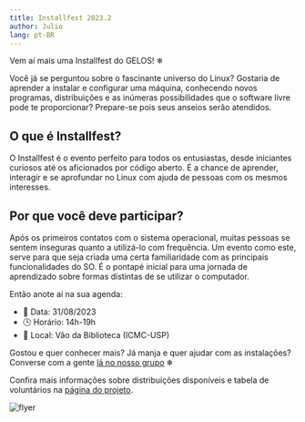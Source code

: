 ```yaml
---
title: Installfest 2023.2
author: Julio
lang: pt-BR
---
```


Vem aí mais uma Installfest do GELOS! ❄

Você já se perguntou sobre o fascinante universo do Linux? Gostaria de aprender a instalar e configurar uma máquina, conhecendo novos programas, distribuições e as inúmeras possibilidades que o software livre pode te proporcionar? Prepare-se pois seus anseios serão atendidos.

## O que é Installfest?

O Installfest é o evento perfeito para todos os entusiastas, desde iniciantes curiosos até os aficionados por código aberto. É a chance de aprender, interagir e se aprofundar no Linux com ajuda de pessoas com os mesmos interesses.

## Por que você deve participar?

Após os primeiros contatos com o sistema operacional, muitas pessoas se sentem inseguras quanto a utilizá-lo com frequência. Um evento como este, serve para que seja criada uma certa familiaridade com as principais funcionalidades do SO. É o pontapé inicial para uma jornada de aprendizado sobre formas distintas de se utilizar o computador.

Então anote aí na sua agenda:
- 📅 Data: 31/08/2023
- 🕒 Horário: 14h-19h
- 📍 Local: Vão da Biblioteca (ICMC-USP)

Gostou e quer conhecer mais? Já manja e quer ajudar com as instalações? Converse com a gente [lá no nosso grupo](https://t.me/gelos_geral) ❄

Confira mais informações sobre distribuições disponíveis e tabela de voluntários na [página do projeto](/projetos/installfest-2023-2.html).

![flyer](https://cloud.gelos.club/s/SNCiyGZq2n9bQ2X/download/flyer.png)

